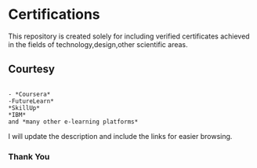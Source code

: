 # Certifications
This repository is created solely for including verified certificates achieved in the fields of technology,design,other scientific areas.
## Courtesy
```

- *Coursera*
-FutureLearn*
*SkillUp*
*IBM*
and *many other e-learning platforms* 
```

I will update the description and include the links for easier browsing.
### Thank You
